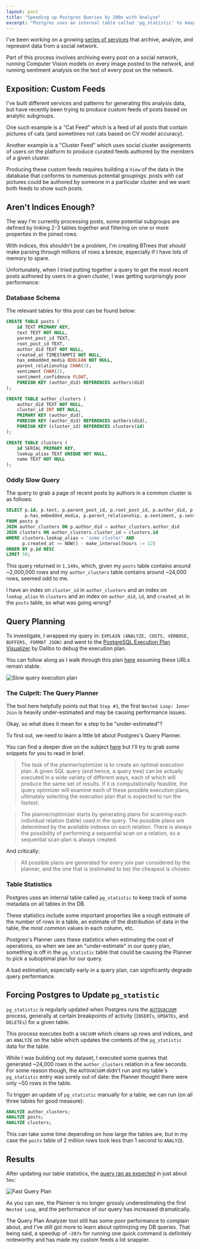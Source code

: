 ```yaml
---
layout: post
title: "Speeding up Postgres Queries by 200x with Analyze"
excerpt: "Postgres uses an internal table called 'pg_statistic' to keep track of some metadata on all tables in the DB. Postgres's Planner uses these statistics when estimating the cost of operations, which, if out of date, can cause the Planner to pick a suboptimal plan for our query. To trigger an update of 'pg_statistic' manually for a table, we can run 'ANALYZE' on it, helping the Planner estimate costs better and speeding up queries dramatically (in some cases)."
---
```


I've been working on a growing [series of services](https://github.com/ericvolp12/bsky-experiments) that archive, analyze, and represent data from a social network.

Part of this process involves archiving every post on a social network, running Computer Vision models on every image posted to the network, and running sentiment analysis on the text of every post on the network.

## Exposition: Custom Feeds

I've built different services and patterns for generating this analysis data, but have recently been trying to produce custom feeds of posts based on analytic subgroups.

One such example is a "Cat Feed" which is a feed of all posts that contain pictures of cats (and sometimes not cats based on CV model accuracy).

Another example is a "Cluster Feed" which uses social cluster assignments of users on the platform to produce curated feeds authored by the members of a given cluster.

Producing these custom feeds requires building a `View` of the data in the database that conforms to numerous potential groupings: posts with cat pictures could be authored by someone in a particular cluster and we want both feeds to show such posts.

## Aren't Indices Enough?

The way I'm currently processing posts, some potential subgroups are defined by linking 2-3 tables together and filtering on one or more properties in the joined rows.

With indices, this shouldn't be a problem, I'm creating BTrees that _should_ make parsing through millions of rows a breeze, especially if I have lots of memory to spare.

Unfortunately, when I tried putting together a query to get the most recent posts authored by users in a given cluster, I was getting surprisingly poor performance:

### Database Schema

The relevant tables for this post can be found below:

```sql
CREATE TABLE posts (
    id TEXT PRIMARY KEY,
    text TEXT NOT NULL,
    parent_post_id TEXT,
    root_post_id TEXT,
    author_did TEXT NOT NULL,
    created_at TIMESTAMPTZ NOT NULL,
    has_embedded_media BOOLEAN NOT NULL,
    parent_relationship CHAR(3),
    sentiment CHAR(3),
    sentiment_confidence FLOAT,
    FOREIGN KEY (author_did) REFERENCES authors(did)
);

CREATE TABLE author_clusters (
    author_did TEXT NOT NULL,
    cluster_id INT NOT NULL,
    PRIMARY KEY (author_did),
    FOREIGN KEY (author_did) REFERENCES authors(did),
    FOREIGN KEY (cluster_id) REFERENCES clusters(id)
);

CREATE TABLE clusters (
    id SERIAL PRIMARY KEY,
    lookup_alias TEXT UNIQUE NOT NULL,
    name TEXT NOT NULL
);
```

### Oddly Slow Query

The query to grab a page of recent posts by authors in a common cluster is as follows:

```sql
SELECT p.id, p.text, p.parent_post_id, p.root_post_id, p.author_did, p.created_at,
       p.has_embedded_media, p.parent_relationship, p.sentiment, p.sentiment_confidence
FROM posts p
JOIN author_clusters ON p.author_did = author_clusters.author_did
JOIN clusters ON author_clusters.cluster_id = clusters.id
WHERE clusters.lookup_alias = 'some_cluster' AND
      p.created_at >= NOW() - make_interval(hours := 12)
ORDER BY p.id DESC
LIMIT 50;
```

This query returned in `1.149s`, which, given my `posts` table contains around ~2,000,000 rows and my `author_clusters` table contains around ~24,000 rows, seemed odd to me.

I have an index on `cluster_id` in `author_clusters` and an index on `lookup_alias` in `clusters` and an index on `author_did`, `id`, and `created_at` in the `posts` table, so what was going wrong?

## Query Planning

To investigate, I wrapped my query in: `EXPLAIN (ANALYZE, COSTS, VERBOSE, BUFFERS, FORMAT JSON)` and went to the [PostgreSQL Execution Plan Visualizer](https://explain.dalibo.com/) by Dalibo to debug the execution plan.

You can follow along as I walk through this plan [here](https://explain.dalibo.com/plan/a638eaec8agb993f) assuming these URLs remain stable.

![Slow query execution plan](/public/images/2023-05-20/slow_plan.png)

### The Culprit: The Query Planner

The tool here helpfully points out that `Step #3`, the first `Nested Loop: Inner Join` is heavily under-estimated and may be causing performance issues.

Okay, so what does it mean for a step to be "under-estimated"?

To find out, we need to learn a little bit about Postgres's Query Planner.

You can find a deeper dive on the subject [here](https://www.postgresql.org/docs/current/planner-optimizer.html) but I'll try to grab some snippets for you to read in brief.

> The task of the planner/optimizer is to create an optimal execution plan. A given SQL query (and hence, a query tree) can be actually executed in a wide variety of different ways, each of which will produce the same set of results. If it is computationally feasible, the query optimizer will examine each of these possible execution plans, ultimately selecting the execution plan that is expected to run the fastest.

> The planner/optimizer starts by generating plans for scanning each individual relation (table) used in the query. The possible plans are determined by the available indexes on each relation. There is always the possibility of performing a sequential scan on a relation, so a sequential scan plan is always created.

And critically:

> All possible plans are generated for every join pair considered by the planner, and the one that is (estimated to be) the cheapest is chosen.

### Table Statistics

Postgres uses an internal table called `pg_statistic` to keep track of some metadata on all tables in the DB.

These statistics include some important properties like a rough estimate of the number of rows in a table, an estimate of the distribution of data in the table, the most common values in each column, etc.

Postgres's Planner uses these statistics when estimating the cost of operations, so when we see an "under-estimate" in our query plan, something is off in the `pg_statistic` table that could be causing the Planner to pick a suboptimal plan for our query.

A bad estimation, especially early in a query plan, can significantly degrade query performance.

## Forcing Postgres to Update `pg_statistic`

`pg_statistic` is regularly updated when Postgres runs the [`AUTOVACUUM`](https://www.postgresql.org/docs/current/routine-vacuuming.html#VACUUM-FOR-STATISTICS) process, generally at certain breakpoints of activity (`INSERTs`, `UPDATEs`, and `DELETEs`) for a given table.

This process executes both a `VACUUM` which cleans up rows and indices, and an `ANALYZE` on the table which updates the contents of the `pg_statistic` data for the table.

While I was building out my dataset, I executed some queries that generated ~24,000 rows in the `author_clusters` relation in a few seconds. For some reason though, the `AUTOVACUUM` didn't run and my table's `pg_statistic` entry was sorely out of date: the Planner thought there were only ~50 rows in the table.

To trigger an update of `pg_statistic` manually for a table, we can run (on all three tables for good measure):

```sql
ANALYZE author_clusters;
ANALYZE posts;
ANALYZE clusters;
```

This can take some time depending on how large the tables are, but in my case the `posts` table of 2 million rows took less than 1 second to `ANALYZE`.

## Results

After updating our table statistics, the [query ran as expected](https://explain.dalibo.com/plan/6193e322511e365c) in just about `5ms`:

![Fast Query Plan](/public/images/2023-05-20/fast_plan.png)

As you can see, the Planner is no longer grossly underestimating the first `Nested Loop`, and the performance of our query has increased dramatically.

The Query Plan Analyzer tool still has some poor performance to complain about, and I've still got more to learn about optimizing my DB queries. That being said, a speedup of `~207x` for running one quick command is definitely noteworthy and has made my custom feeds a lot snappier.

